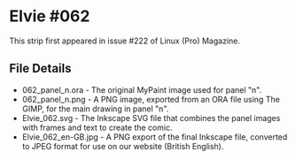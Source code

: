 Elvie #062
==========
This strip first appeared in issue #222 of Linux (Pro) Magazine.


File Details
------------
* 062_panel_n.ora     - The original MyPaint image used for panel "n".
* 062_panel_n.png     - A PNG image, exported from an ORA file using The GIMP, for the main drawing in panel "n".
* Elvie_062.svg       - The Inkscape SVG file that combines the panel images with frames and text to create the comic.
* Elvie_062_en-GB.jpg - A PNG export of the final Inkscape file, converted to JPEG format for use on our website (British English).


